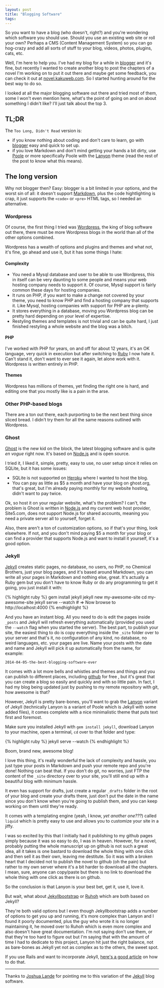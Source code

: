```yaml
---
layout: post
title: "Blogging Software"
tags:
---
```


So you want to have a blog (who doesn't, right?) and you're wondering which software you should use. Should you use an existing web site or roll your own? Perhaps a CMS (Content Management System) so you can go hog-crazy and add all sorts of stuff to your blog, videos, photos, plugins, cats, etc.

Well, I'm here to help you. I've had my blog for a while in [blogger](http://blogger.com) and it's fine, but recently I wanted to create another blog to post the chapters of a novel I'm working on to put it out there and maybe get some feedback, you can check it out at [novel.kakuweb.com](http://novel.kakuweb.com). So I started hunting around for the best way to do so.

I looked at all the major blogging software out there and tried most of them, some I won't even mention here, what's the point of going on and on about something I didn't like? I'll just talk about the top 3.

## TL;DR
The `Too Long, Didn't Read` version is:

* if you know nothing about coding and don't care to learn, go with [blogger](blogger.com) easy and quick to set up.
* if you love Markdown and don't mind getting your hands a bit dirty, use [Poole](https://github.com/poole/poole) or more specifically Poole with the [Lanyon](https://github.com/poole/lanyon) theme (read the rest of the post to know what this means).

## The long version
Why not blogger then? Easy: blogger is a bit limited in your options, and the worst sin of all: it doesn't support [Markdown](http://whatismarkdown.com), plus the code hightlighting is crap, it just supports the `<code>` or `<pre>` HTML tags, so I needed an alternative.

### Wordpress
Of course, the first thing I tried was [Wordpress](http://wordpress.org), the king of blog software out there, there must be more Wordpress blogs in the world than all of the other options combined.

Wordpress has a wealth of options and plugins and themes and what not, it's fine, go ahead and use it, but it has some things I hate:

#### Complexity
* You need a Mysql database and user to be able to use Wordpress, this in itself can be very daunting to some people and means your web hosting company needs to support it. Of course, Mysql support is fairly common these days for hosting companies.
* It runs on PHP, if you want to make a change not covered by your theme, you need to know PHP and find a hosting company that supports it. Like Mysql, hosting companies with support for PHP are a-plenty.
* It stores everything in a database, moving you Wordpress blog can be pretty hard depending on your level of expertise.
* Restyling themes and templates is not trivial and can be quite hard, I just finished restyling a whole website and the blog was a bitch.

#### PHP
I've worked with PHP for years, on and off for about 12 years, it's an OK language, very quick in execution but after switching to [Ruby](https://www.ruby-lang.org/en/) I now hate it. Can't stand it, don't want to ever see it again, let alone work with it. Wordpress is written entirely in PHP.

#### Themes
Wordpress has millions of themes, yet finding the right one is hard, and editing one that you mostly like is a pain in the arse.

### Other PHP-based blogs
There are a ton out there, each purporting to be the next best thing since sliced bread. I didn't try them for all the same reasons outlined with Wordpress.

### Ghost
[Ghost](https://ghost.org) is the new kid on the block, the latest blogging software and is quite _en vogue_ right now. It's based on [Node.js](http://nodejs.org) and is open source.

I tried it, I liked it, simple, pretty, easy to use, no user setup since it relies on SQLite, but it has some issues:

* SQLite is not supported on [Heroku](https://www.heroku.com/about) where I wanted to host the blog.
* You can pay as little as $5 a month and have your blog on ghost.org, that's great, but I'm already paying monthly for my website hosting, didn't want to pay twice.

Ok, so host it on your regular website, what's the problem? I can't, the problem is Ghost is written in [Node.js](http://nodejs.org) and my current web host provider, Site5.com, does not support Node.js for shared accounts, meaning you need a private server all to yourself, forget it.

Also, there aren't a ton of customization options, so if that's your thing, look elsewhere. If not, and you don't mind paying $5 a month for your blog or can find a provider that supports Node.js and want to install it yourself, it's a good option.

### Jekyll
[Jekyll](https://www.heroku.com/about) creates static pages, no database, no users, no PHP, no Chemical Brothers, just your blog pages, and it's based around Markdown, you can write all your pages in Markdown and nothing else, great. It's actually a Ruby gem but you don't have to know Ruby or do any programming to get it going, you just install it with:

{% highlight ruby %}
	gem install jekyll
	jekyll new my-awesome-site
	cd my-awesome-site
	jekyll serve --watch
	# => Now browse to http://localhost:4000
{% endhighlight %}

And you have an instant blog. All you need to do is edit the pages inside `_posts` and Jekyll will refresh everything automatically (provided you used the `--watch` flag when you started the server). The best part, to publish your site, the easiest thing to do is copy everything inside the `_site` folder over to your server and that's it, no configuration of any kind, no database, no weird languages, etc. your pages are live. Name your posts with the date and name and Jekyll will pick it up automatically from the name, for example:

    2014-04-05-the-best-blogging-software-ever

It comes with a lot more bells and whistles and themes and things and you can publish to different places, including [github](https://github.com) for free , but it's great that you can create a blog so easily and quickly and with so little pain. In fact, I had my blog being updated just by pushing to my remote repository with git, how awesome is that?

However, Jekyll is pretty bare-bones, you'll want to grab the [Lanyon](https://github.com/poole/lanyon) variant of Jekyll (technically Lanyon is a variant of Poole which is Jekyll with some added files), it comes complete with a nice minimalistic theme that puts text first and foremost.

Make sure you installed Jekyll with `gem install jekyll`, download Lanyon to your machine, open a terminal, `cd` over to that folder and type:

{% highlight ruby %}
	jekyll serve --watch
{% endhighlight %}

Boom, brand new, awesome blog!

I love this thing, it's really wonderful the lack of complexity and hassle, you just type your posts in Markdown and push your remote repo and you're done! Nothing can beat that. If you don't do git, no worries, just FTP the content of the `_site` directory over to your site, you'll still end up with a beautiful blog with minimum hassle.

It even has support for drafts, just create a regular `_drafts` folder in the root of your blog and create your drafts there, just don't put the date in the name since you don't know when you're going to publish them, and you can keep working on them until they're ready.

It comes with a templating engine (yeah, I know, *yet another one???*) called `liquid` which is pretty easy to use and allows you to customize your site in a jiffy.

I was so excited by this that I initially had it publishing to my github pages simply because it was so easy to do, I was in heaven. However, for a novel, probably putting the whole manuscript up on github is not such a great idea, all it takes is one bastard to download the whole thing with one click and then sell it as their own, leaving me destitute. So it was with a broken heart that I decided not to publish the novel to github (oh the pain) but rather to my own server where it's a bit harder to download all the chapters. I mean, sure, anyone can copy/paste but there is no link to download the whole thing with one click as there is on github.

So the conclusion is that Lanyon is your best bet, get it, use it, love it.

But wait, what about [Jekyllbootstrap](http://jekyllbootstrap.com) or [Ruhoh](http://ruhoh.com) which are both based on Jekyll?

They're both valid options but I even though Jekyllbootstrap adds a number of options to get you up and running, it's more complex than Lanyon and I found it poorly documented, plus the guy who wrote it is no longer maintaining it, he moved over to Ruhoh which is even more complex and also doesn't have great documentation. I'm not saying don't use them, or that they're too hard to figure out but I'm saying that with the amount of time I had to dedicate to this project, Lanyon hit just the right balance, not as bare-bones as Jekyll yet not as complex as to the others, the sweet spot.

If you use Rails and want to incorporate Jekyll, [here's a good article](http://www.homemarks.com/blog/2014-04-19-jekyll-style-blogging-on-rails) on how to do that.

---

Thanks to [Joshua Lande](http://joshualande.com/jekyll-github-pages-poole/) for pointing me to this variation of the [Jekyll](http://jekyllrb.com) blog software.
